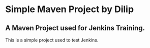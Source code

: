 # Simple Maven Project by Dilip

## A Maven Project used for Jenkins Training.

This is a simple project used to test Jenkins.
